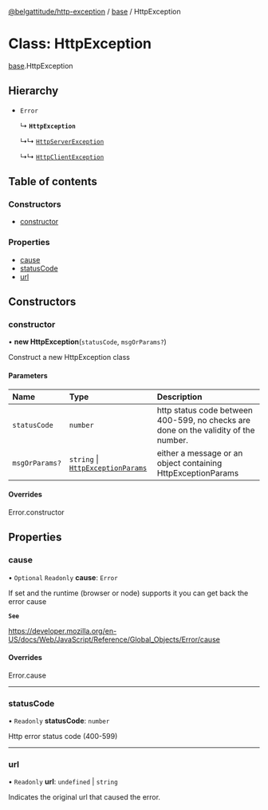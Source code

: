[@belgattitude/http-exception](../README.md) / [base](../modules/base.md) / HttpException

# Class: HttpException

[base](../modules/base.md).HttpException

## Hierarchy

- `Error`

  ↳ **`HttpException`**

  ↳↳ [`HttpServerException`](base.HttpServerException.md)

  ↳↳ [`HttpClientException`](base.HttpClientException.md)

## Table of contents

### Constructors

- [constructor](base.HttpException.md#constructor)

### Properties

- [cause](base.HttpException.md#cause)
- [statusCode](base.HttpException.md#statuscode)
- [url](base.HttpException.md#url)

## Constructors

### constructor

• **new HttpException**(`statusCode`, `msgOrParams?`)

Construct a new HttpException class

#### Parameters

| Name           | Type                                                                         | Description                                                                         |
| :------------- | :--------------------------------------------------------------------------- | :---------------------------------------------------------------------------------- |
| `statusCode`   | `number`                                                                     | http status code between 400-599, no checks are done on the validity of the number. |
| `msgOrParams?` | `string` \| [`HttpExceptionParams`](../modules/types.md#httpexceptionparams) | either a message or an object containing HttpExceptionParams                        |

#### Overrides

Error.constructor

## Properties

### cause

• `Optional` `Readonly` **cause**: `Error`

If set and the runtime (browser or node) supports it
you can get back the error cause

**`See`**

https://developer.mozilla.org/en-US/docs/Web/JavaScript/Reference/Global_Objects/Error/cause

#### Overrides

Error.cause

---

### statusCode

• `Readonly` **statusCode**: `number`

Http error status code (400-599)

---

### url

• `Readonly` **url**: `undefined` \| `string`

Indicates the original url that caused the error.
